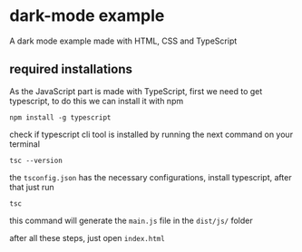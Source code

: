 # dark-mode example

A dark mode example made with HTML, CSS and TypeScript


## required installations

As the JavaScript part is made with TypeScript, first we need to 
get typescript, to do this we can install it with npm

```
npm install -g typescript
```

check if typescript cli tool is installed by running the next command on your terminal
```
tsc --version
```

the `tsconfig.json` has the necessary configurations,
install typescript, after that just run

```
tsc 
```

this command will generate the `main.js` file in the `dist/js/` folder

after all these steps, just open `index.html`
